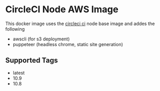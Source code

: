 # CircleCI Node AWS Image
This docker image uses the [circleci ci](https://circleci.com/docs/2.0/circleci-images/#nodejs) node base image and addes the following
* awscli (for s3 deployment)
* puppeteer (headless chrome, static site generation)

## Supported Tags
* latest
* 10.9
* 10.8